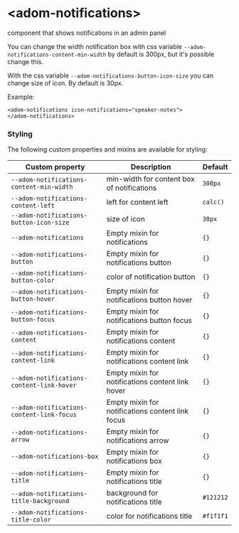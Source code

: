 # \<adom-notifications\>

component that shows notifications in an admin panel

You can change the width notification box with css variable `--adom-notifications-content-min-width` by default is 300px, but it's possible change this.

With the css variable `--adom-notifications-button-icon-size` you can change size of icon. By default is 30px.

Example:

    <adom-notifications icon-notifications="speaker-notes">
    </adom-notifications>

### Styling

The following custom properties and mixins are available for styling:

Custom property | Description | Default
----------------|-------------|----------
`--adom-notifications-content-min-width` | min-width for content box of notifications  | `300px`
`--adom-notifications-content-left` | left for content left | `calc()`
`--adom-notifications-button-icon-size` | size of icon | `30px`
`--adom-notifications` | Empty mixin for notifications | `{}`
`--adom-notifications-button` | Empty mixin for notifications button | `{}`
`--adom-notifications-button-color` | color of notification button | `{}`
`--adom-notifications-button-hover` | Empty mixin for notifications button hover | `{}`
`--adom-notifications-button-focus` | Empty mixin for notifications button focus | `{}`
`--adom-notifications-content` | Empty mixin for notifications content | `{}`
`--adom-notifications-content-link` | Empty mixin for notifications content link | `{}`
`--adom-notifications-content-link-hover` | Empty mixin for notifications content link hover | `{}`
`--adom-notifications-content-link-focus` | Empty mixin for notifications content link focus | `{}`
`--adom-notifications-arrow` | Empty mixin for notifications arrow | `{}`
`--adom-notifications-box` | Empty mixin for notifications box | `{}`
`--adom-notifications-title` | Empty mixin for notifications title | `{}`
`--adom-notifications-title-background` | background for notifications title | `#121212`
`--adom-notifications-title-color` | color for notifications title | `#f1f1f1`

